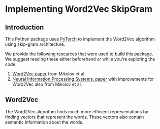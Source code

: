 # Implementing Word2Vec SkipGram

## Introduction

This Python package uses [PyTorch](https://pytorch.org/) to implement the Word2Vec algorithm using skip-gram architecture.

We provide the following resources that were used to build this package. We suggest reading these either beforehand or while you're exploring the code.

1. [Word2Vec paper](https://arxiv.org/pdf/1301.3781.pdf) from Mikolov et al.
2. [Neural Information Processing Systems, paper](http://papers.nips.cc/paper/5021-distributed-representations-of-words-and-phrases-and-their-compositionality.pdf) with improvements for Word2Vec also from Mikolov et al.

## Word2Vec

The Word2Vec algorithm finds much more efficient representations by finding vectors that represent the words. These vectors also contain semantic information about the words.

